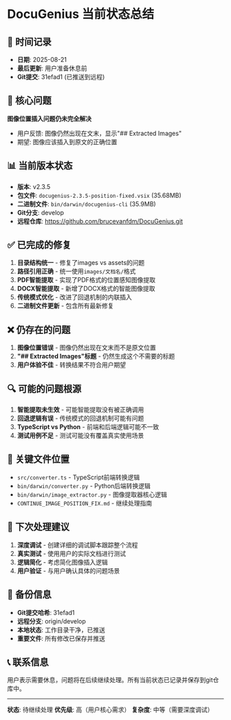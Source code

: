 # DocuGenius 当前状态总结

## 📅 时间记录
- **日期**: 2025-08-21
- **最后更新**: 用户准备休息前
- **Git提交**: 31efad1 (已推送到远程)

## 🎯 核心问题
**图像位置插入问题仍未完全解决**
- 用户反馈: 图像仍然出现在文末，显示"## Extracted Images"
- 期望: 图像应该插入到原文的正确位置

## 📊 当前版本状态
- **版本**: v2.3.5
- **包文件**: `docugenius-2.3.5-position-fixed.vsix` (35.68MB)
- **二进制文件**: `bin/darwin/docugenius-cli` (35.9MB)
- **Git分支**: develop
- **远程仓库**: https://github.com/brucevanfdm/DocuGenius.git

## ✅ 已完成的修复
1. **目录结构统一** - 修复了images vs assets的问题
2. **路径引用正确** - 统一使用`images/文档名/`格式
3. **PDF智能提取** - 实现了PDF格式的位置感知图像提取
4. **DOCX智能提取** - 新增了DOCX格式的智能图像提取
5. **传统模式优化** - 改进了回退机制的内联插入
6. **二进制文件更新** - 包含所有最新修复

## ❌ 仍存在的问题
1. **图像位置错误** - 图像仍然出现在文末而不是原文位置
2. **"## Extracted Images"标题** - 仍然生成这个不需要的标题
3. **用户体验不佳** - 转换结果不符合用户期望

## 🔍 可能的问题根源
1. **智能提取未生效** - 可能智能提取没有被正确调用
2. **回退逻辑有误** - 传统模式的回退机制可能有问题
3. **TypeScript vs Python** - 前端和后端逻辑可能不一致
4. **测试用例不足** - 测试可能没有覆盖真实使用场景

## 📁 关键文件位置
- `src/converter.ts` - TypeScript前端转换逻辑
- `bin/darwin/converter.py` - Python后端转换逻辑
- `bin/darwin/image_extractor.py` - 图像提取器核心逻辑
- `CONTINUE_IMAGE_POSITION_FIX.md` - 继续处理指南

## 🚀 下次处理建议
1. **深度调试** - 创建详细的调试脚本跟踪整个流程
2. **真实测试** - 使用用户的实际文档进行测试
3. **逻辑简化** - 考虑简化图像插入逻辑
4. **用户验证** - 与用户确认具体的问题场景

## 💾 备份信息
- **Git提交哈希**: 31efad1
- **远程分支**: origin/develop
- **本地状态**: 工作目录干净，已推送
- **重要文件**: 所有修改已保存并推送

## 📞 联系信息
用户表示需要休息，问题将在后续继续处理。所有当前状态已记录并保存到git仓库中。

---
**状态**: 待继续处理
**优先级**: 高（用户核心需求）
**复杂度**: 中等（需要深度调试）
